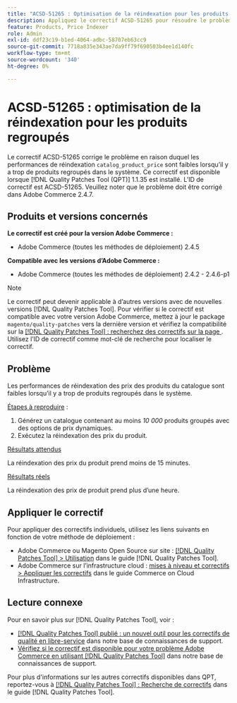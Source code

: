 ```yaml
---
title: "ACSD-51265 : Optimisation de la réindexation pour les produits regroupés"
description: Appliquez le correctif ACSD-51265 pour résoudre le problème Adobe Commerce où les performances de réindexation de "catalog_product_price" sont faibles lorsqu’il y a trop de produits regroupés dans le système.
feature: Products, Price Indexer
role: Admin
exl-id: ddf23c19-b1ed-4064-adbc-58707eb63cc9
source-git-commit: 7718a835e343ae7da9ff79f690503b4ee1d140fc
workflow-type: tm+mt
source-wordcount: '340'
ht-degree: 0%

---
```


# ACSD-51265 : optimisation de la réindexation pour les produits regroupés

Le correctif ACSD-51265 corrige le problème en raison duquel les performances de réindexation `catalog_product_price` sont faibles lorsqu’il y a trop de produits regroupés dans le système. Ce correctif est disponible lorsque [!DNL Quality Patches Tool (QPT)] 1.1.35 est installé. L’ID de correctif est ACSD-51265. Veuillez noter que le problème doit être corrigé dans Adobe Commerce 2.4.7.

## Produits et versions concernés

**Le correctif est créé pour la version Adobe Commerce :**

* Adobe Commerce (toutes les méthodes de déploiement) 2.4.5

**Compatible avec les versions d’Adobe Commerce :**

* Adobe Commerce (toutes les méthodes de déploiement) 2.4.2 - 2.4.6-p1

>[!NOTE]
>
>Le correctif peut devenir applicable à d’autres versions avec de nouvelles versions [!DNL Quality Patches Tool]. Pour vérifier si le correctif est compatible avec votre version Adobe Commerce, mettez à jour le package `magento/quality-patches` vers la dernière version et vérifiez la compatibilité sur la [[!DNL Quality Patches Tool] : recherchez des correctifs sur la page ](https://experienceleague.adobe.com/tools/commerce-quality-patches/index.html?lang=fr). Utilisez l’ID de correctif comme mot-clé de recherche pour localiser le correctif.

## Problème

Les performances de réindexation des prix des produits du catalogue sont faibles lorsqu’il y a trop de produits regroupés dans le système.

<u>Étapes à reproduire</u> :

1. Générez un catalogue contenant au moins *10 000* produits groupés avec des options de prix dynamiques.
1. Exécutez la réindexation des prix du produit.

<u>Résultats attendus</u>

La réindexation des prix du produit prend moins de 15 minutes.

<u>Résultats réels</u>

La réindexation des prix de produit prend plus d’une heure.

## Appliquer le correctif

Pour appliquer des correctifs individuels, utilisez les liens suivants en fonction de votre méthode de déploiement :

* Adobe Commerce ou Magento Open Source sur site : [[!DNL Quality Patches Tool] > Utilisation](https://experienceleague.adobe.com/docs/commerce-operations/tools/quality-patches-tool/usage.html?lang=fr) dans le guide [!DNL Quality Patches Tool].
* Adobe Commerce sur l’infrastructure cloud : [mises à niveau et correctifs > Appliquer les correctifs](https://experienceleague.adobe.com/docs/commerce-cloud-service/user-guide/develop/upgrade/apply-patches.html?lang=fr) dans le guide Commerce on Cloud Infrastructure.

## Lecture connexe

Pour en savoir plus sur [!DNL Quality Patches Tool], voir :

* [[!DNL Quality Patches Tool] publié : un nouvel outil pour les correctifs de qualité en libre-service](/help/announcements/adobe-commerce-announcements/magento-quality-patches-released-new-tool-to-self-serve-quality-patches.md) dans notre base de connaissances de support.
* [Vérifiez si le correctif est disponible pour votre problème Adobe Commerce en utilisant  [!DNL Quality Patches Tool]](/help/support-tools/patches-available-in-qpt-tool/check-patch-for-magento-issue-with-magento-quality-patches.md) dans notre base de connaissances de support.

Pour plus d&#39;informations sur les autres correctifs disponibles dans QPT, reportez-vous à [[!DNL Quality Patches Tool] : Recherche de correctifs](https://experienceleague.adobe.com/tools/commerce-quality-patches/index.html?lang=fr) dans le guide [!DNL Quality Patches Tool].
